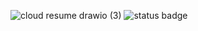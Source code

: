 ![cloud resume drawio (3)](https://github.com/PreciousDipe/resume-challenge/assets/45766007/ea827c6d-bad5-48c1-b667-9cf5dc4321ec)
![status badge](https://github.com/PreciousDipe/resume-challenge/blob/main/.github/workflows/front-end.yaml/badge.svg)
